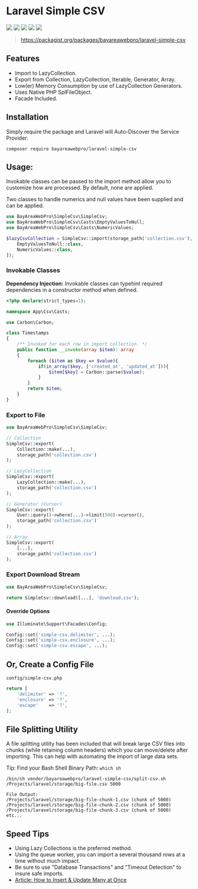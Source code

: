 # Laravel Simple CSV

![](https://github.com/bayareawebpro/laravel-simple-csv/workflows/ci/badge.svg)
![](https://codecov.io/gh/bayareawebpro/laravel-simple-csv/branch/master/graph/badge.svg)
![](https://img.shields.io/github/v/release/bayareawebpro/laravel-simple-csv.svg)
![](https://img.shields.io/packagist/dt/bayareawebpro/laravel-simple-csv.svg)
![](https://img.shields.io/badge/License-MIT-success.svg)

> https://packagist.org/packages/bayareawebpro/laravel-simple-csv

## Features
- Import to LazyCollection.
- Export from Collection, LazyCollection, Iterable, Generator, Array.
- Low(er) Memory Consumption by use of LazyCollection Generators.
- Uses Native PHP SplFileObject.
- Facade Included.

## Installation
Simply require the package and Laravel will Auto-Discover the Service Provider.
```
composer require bayareawebpro/laravel-simple-csv
```

## Usage:

Invokable classes can be passed to the import method allow you to customize
how are processed. By default, none are applied.

Two classes to handle numerics and null values have 
been supplied and can be applied.

```php
use BayAreaWebPro\SimpleCsv\SimpleCsv;
use BayAreaWebPro\SimpleCsv\Casts\EmptyValuesToNull;
use BayAreaWebPro\SimpleCsv\Casts\NumericValues;

$lazyCsvCollection = SimpleCsv::import(storage_path('collection.csv'), [
    EmptyValuesToNull::class,
    NumericValues::class,
]);
```

### Invokable Classes

**Dependency Injection:** Invokable classes can typehint required dependencies in a 
constructor method when defined.

```php
<?php declare(strict_types=1);

namespace App\Csv\Casts;

use Carbon\Carbon;

class Timestamps
{
    /** Invoked for each row in import collection. */
    public function __invoke(array $item): array
    {
        foreach ($item as $key => $value){
            if(in_array($key, ['created_at', 'updated_at'])){
                $item[$key] = Carbon::parse($value);
            }
        }
        return $item;
    }
}
```

### Export to File
```php
use BayAreaWebPro\SimpleCsv\SimpleCsv;

// Collection
SimpleCsv::export(
    Collection::make(...),
    storage_path('collection.csv')
);

// LazyCollection
SimpleCsv::export(
    LazyCollection::make(...),
    storage_path('collection.csv')
);

// Generator (Cursor)
SimpleCsv::export(
    User::query()->where(...)->limit(500)->cursor(),
    storage_path('collection.csv')
);

// Array
SimpleCsv::export(
    [...],
    storage_path('collection.csv')
);
```

### Export Download Stream

```php
use BayAreaWebPro\SimpleCsv\SimpleCsv;

return SimpleCsv::download([...], 'download.csv');
```

#### Override Options
```php
use Illuminate\Support\Facades\Config;

Config::set('simple-csv.delimiter', ...);
Config::set('simple-csv.enclosure', ...);
Config::set('simple-csv.escape', ...);
```

## Or, Create a Config File

`config/simple-csv.php`

```php
return [
    'delimiter' => '?',
    'enclosure' => '?',
    'escape'    => '?',
];
```

## File Splitting Utility
A file splitting utility has been included that will break large CSV files into chunks 
(while retaining column headers) which you can move/delete after importing. 
This can help with automating the import of large data sets.

Tip: Find your Bash Shell Binary Path: `which sh`

```
/bin/sh vendor/bayareawebpro/laravel-simple-csv/split-csv.sh /Projects/laravel/storage/big-file.csv 5000

File Output:
/Projects/laravel/storage/big-file-chunk-1.csv (chunk of 5000)
/Projects/laravel/storage/big-file-chunk-2.csv (chunk of 5000)
/Projects/laravel/storage/big-file-chunk-3.csv (chunk of 5000)
etc...
```

## Speed Tips
- Using Lazy Collections is the preferred method.
- Using the queue worker, you can import a several thousand rows at a time without much impact.
- Be sure to use "Database Transactions" and "Timeout Detection" to insure safe imports.
- [Article: How to Insert & Update Many at Once](https://medium.com/@danielalvidrez/laravel-query-builder-macros-fe176d34135e)